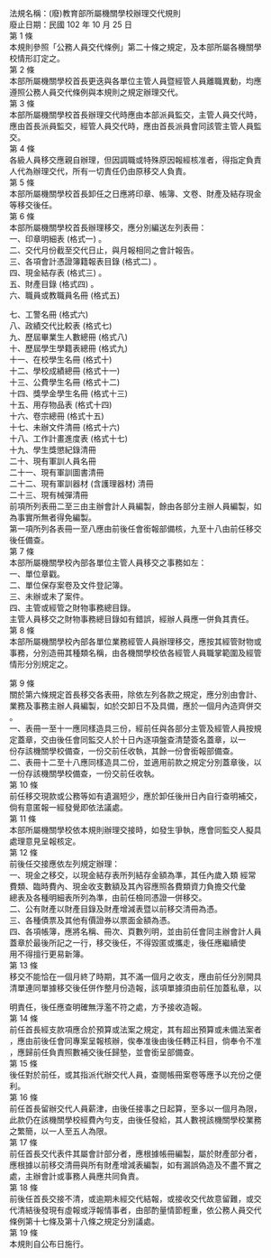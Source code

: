 法規名稱：(廢)教育部所屬機關學校辦理交代規則  
廢止日期：民國 102 年 10 月 25 日  
第 1 條  
本規則參照「公務人員交代條例」第二十條之規定，及本部所屬各機關學  
校情形訂定之。  
第 2 條  
本部所屬機關學校首長更迭與各單位主管人員暨經管人員離職異動，均應  
遵照公務人員交代條例與本規則之規定辦理交代。  
第 3 條  
本部所屬機關學校首長辦理交代時應由本部派員監交，主管人員交代時，  
應由首長派員監交，經管人員交代時，應由首長派員會同該管主管人員監  
交。  
第 4 條  
各級人員移交應親自辦理，但因調職或特殊原因報經核准者，得指定負責  
人代為辦理交代，所有一切責任仍由原移交人負責。  
第 5 條  
本部所屬機關學校首長卸任之日應將印章、帳簿、文卷、財產及結存現金  
等移交後任。  
第 6 條  
本部所屬機關學校首長辦理移交，應分別編送左列表冊：  
一、印章明細表 (格式一) 。  
二、交代月份截至交代日止，與月報相同之會計報告。  
三、各項會計憑證簿籍報表目錄 (格式二) 。  
四、現金結存表 (格式三) 。  
五、財產目錄 (格式四) 。  
六、職員或教職員名冊 (格式五)  


七、工警名冊 (格式六)  
八、政績交代比較表 (格式七)  
九、歷屆畢業生人數總冊 (格式八)  
十、歷屆學生學籍表總冊 (格式九)  
十一、在校學生名冊 (格式十)  
十二、學校成績總冊 (格式十一)  
十三、公費學生名冊 (格式十二)  
十四、獎學金學生名冊 (格式十三)  
十五、用存物品表 (格式十四)  
十六、卷宗總冊 (格式十五)  
十七、未辦文件清冊 (格式十六)  
十八、工作計畫進度表 (格式十七)  
十九、學生獎懲紀錄清冊  
二十、現有軍訓人員名冊  
二十一、現有軍訓圖書清冊  
二十二、現有軍訓器材 (含護理器材) 清冊  
二十三、現有械彈清冊  
前項所列表冊二至三由主辦會計人員編製，餘由各部分主辦人員編製，如  
為事實所無者得免編製。  
第一項所列各表冊一至八應由前後任會銜報部備核，九至十八由前任移交  
後任備查。  
第 7 條  
本部所屬機關學校內部各單位主管人員移交之事務如左：  
一、單位章戳。  
二、單位保存案卷及文件登記簿。  
三、未辦或未了案件。  
四、主管或經管之財物事務總目錄。  
主管人員移交之財物事務總目錄如有錯誤，經辦人員應一併負其責任。  
第 8 條  
本部所屬機關學校內部各單位業務經管人員辦理移交，應按其經管財物或  
事務，分別造冊其種類名稱，由各機關學校依各經管人員職掌範圍及經管  
情形分別規定之。  


第 9 條  
關於第六條規定首長移交各表冊，除依左列各款之規定，應分別由會計、  
業務及事務主辦人員編製，如於交卸日不及具備，應於一個月內造齊併交  
。  
一、表冊一至十一應同樣造具三份，經前任與各部分主管及經管人員按規  
定蓋章，交由後任會同監交人於十日內逐項盤查清楚簽名蓋章，以一  
份存該機關學校備查，一份交前任收執，其餘一份會銜報部備查。  
二、表冊十二至十八應同樣造具二份，並適用前款之規定分別蓋章後，以  
一份存該機關學校備查，一份交前任收執。  
第 10 條  
前任移交現款或公務等如有遺漏短少，應於卸任後卅日內自行查明補交，  
倘有意匿報一經發覺即依法議處。  
第 11 條  
本部所屬機關學校依本規則辦理交接時，如發生爭執，應會同監交人擬具  
處理意見呈報核定。  
第 12 條  
前後任交接應依左列規定辦理：  
一、現金之移交，以現金結存表所列結存金額為準，其任內歲入類 經常  
費類、臨時費內、現金收支數額及其內容應照各費類資力負擔交代彙  
總表及各種明細表所列為準，由前任檢同憑證一併移交。  
二、公有財產以財產目錄及財產增減表暨以前移交清冊為憑。  
三、各種債票及其他有價證券以票面金額為憑。  
四、各項帳簿，應將名稱、冊次、頁數列明，並由前任會同主辦會計人員  
蓋章於最後所記之一行，移交後任，不得毀匿或攜走，後任應繼續使  
用不得擅行更易新簿。  
第 13 條  
移交不能恰在一個月終了時期，其不滿一個月之收支，應由前任分別開具  
清單連同單據移交後任併作整月份造報，該項單據須由前任加蓋私章，以  


明責任，後任應查明確無浮濫不符之處，方予接收造報。  
第 14 條  
前任首長經支款項應合於預算或法案之規定，其有超出預算或未備法案者  
，應由前後任會同專案呈報核辦，俟奉准後由後任轉正科目，倘奉令不准  
，應歸前任負責照數補交後任歸墊，並會銜呈部備查。  
第 15 條  
後任對於前任，或其指派代辦交代人員，查閱帳冊案卷等應予以充份之便  
利。  
第 16 條  
前任首長留辦交代人員薪津，由後任接事之日起算，至多以一個月為限，  
此款仍在該機關學校經費內勻支，由後任發給，其人數視該機關學校業務  
之繁簡，以一人至五人為限。  
第 17 條  
前任首長交代表件其屬會計部分者，應根據帳冊編製，屬於財產部分者，  
應根據以前移交清冊與所有財產增減表編製，如有漏誤偽造及不盡不實之  
處，主辦會計或事務人員應共同負責。  
第 18 條  
前後任首長交接不清，或逾期未經交代結報，或接收交代故意留難，或交  
代清結後發現有虛報或浮報情事者，由部酌量情節輕重，依公務人員交代  
條例第十七條及第十八條之規定分別議處。  
第 19 條  
本規則自公布日施行。  


